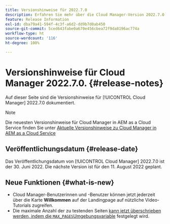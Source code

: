 ```yaml
---
title: Versionshinweise für 2022.7.0
description: Erfahren Sie mehr über die Cloud Manager-Version 2022.7.0
feature: Release Information
exl-id: dba79a41-594f-4c3f-a6d2-dd9b7d0ab450
source-git-commit: 5ced643fabe0a670e456cbea72f9da8196ac774a
workflow-type: ht
source-wordcount: '116'
ht-degree: 100%

---
```


# Versionshinweise für Cloud Manager 2022.7.0. {#release-notes}

Auf dieser Seite sind die Versionshinweise für [!UICONTROL Cloud Manager] 2022.7.0 dokumentiert.

>[!NOTE]
>
>Die neuesten Versionshinweise für Cloud Manager in AEM as a Cloud Service finden Sie unter [Aktuelle Versionshinweise zu Cloud Manager in AEM as a Cloud Service](https://experienceleague.adobe.com/de/docs/experience-manager-cloud-service/content/release-notes/cloud-manager/current)

## Veröffentlichungsdatum {#release-date}

Das Veröffentlichungsdatum von [!UICONTROL Cloud Manager] 2022.7.0 ist der 30. Juni 2022. Die nächste Version ist für den 11. August 2022 geplant.

## Neue Funktionen {#what-is-new}

* Cloud Manager-Benutzerinnen und -Benutzer können jetzt jederzeit über die Karte **Willkommen** auf der Landingpage auf nützliche Video-Tutorials zugreifen.
* Die maximale Anzahl der zu testenden Seiten [kann jetzt überschrieben werden, indem die `MAX_PAGES`Umgebungsvariable](/help/using/code-quality-testing.md#crawler) festgelegt wird.
